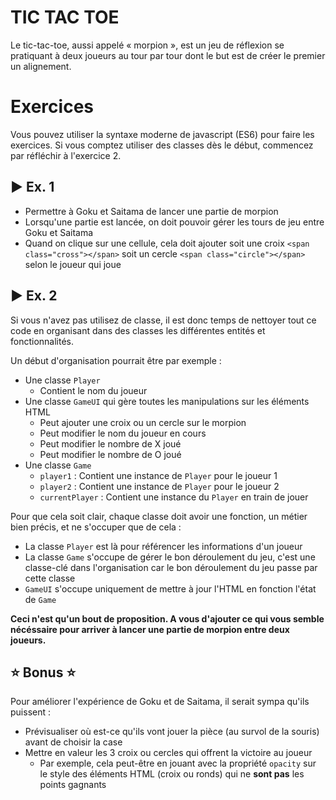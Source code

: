 # TIC TAC TOE

Le tic-tac-toe, aussi appelé « morpion », est un jeu de réflexion se pratiquant à deux joueurs au tour par tour dont le but est de créer le premier un alignement.

# Exercices

Vous pouvez utiliser la syntaxe moderne de javascript (ES6) pour faire les exercices.
Si vous comptez utiliser des classes dès le début, commencez par réfléchir à l'exercice 2.

## ▶️ Ex. 1

* Permettre à Goku et Saitama de lancer une partie de morpion
* Lorsqu'une partie est lancée, on doit pouvoir gérer les tours de jeu entre Goku et Saitama
* Quand on clique sur une cellule, cela doit ajouter soit une croix `<span class="cross"></span>` soit un cercle `<span class="circle"></span>` selon le joueur qui joue

## ▶️ Ex. 2

Si vous n'avez pas utilisez de classe, il est donc temps de nettoyer tout ce code en organisant dans des classes les différentes entités et fonctionnalités.

Un début d'organisation pourrait être par exemple :

* Une classe `Player`
  * Contient le nom du joueur
* Une classe `GameUI` qui gère toutes les manipulations sur les éléments HTML
  * Peut ajouter une croix ou un cercle sur le morpion
  * Peut modifier le nom du joueur en cours
  * Peut modifier le nombre de X joué
  * Peut modifier le nombre de O joué
* Une classe `Game`
  * `player1` : Contient une instance de `Player` pour le joueur 1
  * `player2` : Contient une instance de `Player` pour le joueur 2
  * `currentPlayer` : Contient une instance du `Player` en train de jouer

Pour que cela soit clair, chaque classe doit avoir une fonction, un métier bien précis, et ne s'occuper que de cela :
* La classe `Player` est là pour référencer les informations d'un joueur
* La classe `Game` s'occupe de gérer le bon déroulement du jeu, c'est une classe-clé dans l'organisation car le bon déroulement du jeu passe par cette classe
* `GameUI` s'occupe uniquement de mettre à jour l'HTML en fonction l'état de `Game`

**Ceci n'est qu'un bout de proposition. A vous d'ajouter ce qui vous semble nécéssaire pour arriver à lancer une partie de morpion entre deux joueurs.**

## ⭐ Bonus ⭐

Pour améliorer l'expérience de Goku et de Saitama, il serait sympa qu'ils puissent :
* Prévisualiser où est-ce qu'ils vont jouer la pièce (au survol de la souris) avant de choisir la case
* Mettre en valeur les 3 croix ou cercles qui offrent la victoire au joueur
  * Par exemple, cela peut-être en jouant avec la propriété `opacity` sur le style des éléments HTML (croix ou ronds) qui ne **sont pas** les points gagnants